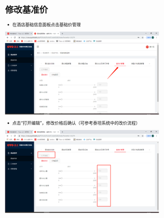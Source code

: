 # 修改基准价

* 在酒店基础信息面板点击基础价管理

![](../../../../.gitbook/assets/image%20%28120%29.png)

* 点击“打开编辑”，修改价格后确认（可参考泰坦系统中的改价流程）

![](../../../../.gitbook/assets/image%20%28167%29.png)

